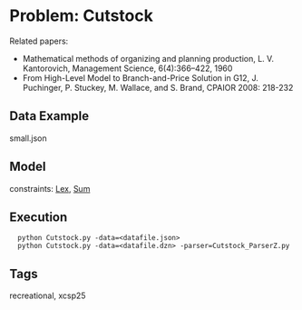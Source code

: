 # Problem: Cutstock

Related papers:
 - Mathematical methods of organizing and planning production, L. V. Kantorovich, Management Science, 6(4):366–422, 1960
 - From High-Level Model to Branch-and-Price Solution in G12, J. Puchinger, P. Stuckey, M. Wallace, and S. Brand, CPAIOR 2008: 218-232

## Data Example
  small.json

## Model
  constraints: [Lex](https://pycsp.org/documentation/constraints/Lex), [Sum](https://pycsp.org/documentation/constraints/Sum)

## Execution
```
  python Cutstock.py -data=<datafile.json>
  python Cutstock.py -data=<datafile.dzn> -parser=Cutstock_ParserZ.py
```

## Tags
  recreational, xcsp25
